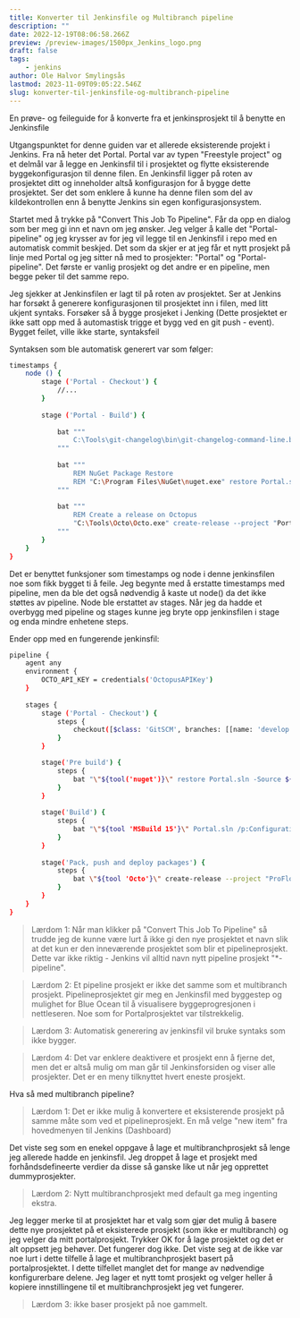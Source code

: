 ```yaml
---
title: Konverter til Jenkinsfile og Multibranch pipeline
description: ""
date: 2022-12-19T08:06:58.266Z
preview: /preview-images/1500px_Jenkins_logo.png
draft: false
tags:
    - jenkins
author: Ole Halvor Smylingsås
lastmod: 2023-11-09T09:05:22.546Z
slug: konverter-til-jenkinsfile-og-multibranch-pipeline
---
```


En prøve- og feileguide for å konverte fra et jenkinsprosjekt til å benytte en Jenkinsfile
<!--more-->

Utgangspunktet for denne guiden var et allerede eksisterende projekt i Jenkins. Fra nå heter det Portal. Portal var av typen "Freestyle project" og et delmål var å legge en Jenkinsfil til i prosjektet og flytte eksisterende byggekonfigurasjon til denne filen. En Jenkinsfil ligger på roten av prosjektet ditt og inneholder altså konfigurasjon for å bygge dette prosjektet. Ser det som enklere å kunne ha denne filen som del av kildekontrollen enn å benytte Jenkins sin egen konfigurasjonsystem.

Startet med å trykke på "Convert This Job To Pipeline". Får da opp en dialog som ber meg gi inn et navn om jeg ønsker. Jeg velger å kalle det "Portal-pipeline" og jeg krysser av for jeg vil legge til en Jenkinsfil i repo med en automatisk commit beskjed. Det som da skjer er at jeg får et nytt prosjekt på linje med Portal og jeg sitter nå med to prosjekter: "Portal" og "Portal-pipeline". Det første er vanlig prosjekt og det andre er en pipeline, men begge peker til det samme repo.

Jeg sjekker at Jenkinsfilen er lagt til på roten av prosjektet. Ser at Jenkins har forsøkt å generere konfigurasjonen til prosjektet inn i filen, med litt ukjent syntaks. Forsøker så å bygge prosjeket i Jenking (Dette prosjektet er ikke satt opp med å automastisk trigge et bygg ved en git push - event). Bygget feilet, ville ikke starte, syntaksfeil

Syntaksen som ble automatisk generert var som følger:

```bash
timestamps {
    node () {
        stage ('Portal - Checkout') {
 	        //...
	    }
 
        stage ('Portal - Build') {
        
            bat """ 
                C:\Tools\git-changelog\bin\git-changelog-command-line.bat -t C:\Tools\git-changelog\bin\template.mustache -fr Prod -tr develop -r .\ -js https://url.to.local.jira.com -jpw SOMEKEY -ju cruisec -of changelog.txt 
            """
            
            bat """ 
                REM NuGet Package Restore
                REM "C:\Program Files\NuGet\nuget.exe" restore Portal.sln -Source \\buildserver\NuGet 
            """
            
            bat """ 
                REM Create a release on Octopus
                "C:\Tools\Octo\Octo.exe" create-release --project "Portal" --server https://deploy.to.server.com/ --apiKey SOMEKEY --releaseNotes "Jenkins build=%BUILD_NUMBER% Commit=%GIT_COMMIT% Branch=%GIT_BRANCH% Url=%GIT_URL% %Changelog%" --deployTo=Dev --progress 
            """ 
        }
    }
}
```

Det er benyttet funksjoner som timestamps og node i denne jenkinsfilen noe som fikk bygget ti å feile. Jeg begynte med å erstatte timestamps med pipeline, men da ble det også nødvendig å kaste ut node() da det ikke støttes av pipeline. Node ble erstattet av stages. Når jeg da hadde et overbygg med pipeline og stages kunne jeg bryte opp jenkinsfilen i stage og enda mindre enhetene steps.

Ender opp med en fungerende jenkinsfil:

```bash
pipeline {
    agent any
	environment {
		OCTO_API_KEY = credentials('OctopusAPIKey')
    }
	
	stages {
		stage ('Portal - Checkout') {
			steps {
				checkout([$class: 'GitSCM', branches: [[name: 'develop']], doGenerateSubmoduleConfigurations: false, extensions: [], submoduleCfg: [], userRemoteConfigs: [[credentialsId: 'an-unique-id', url: 'https://url.to.git/proflow.git']]]) 
			} 			
		}

		stage('Pre build') { 
			steps {
				bat "\"${tool('nuget')}\" restore Portal.sln -Source ${NUGET_RESTORE_URL} -PackagesDirectory packages"
			}
		}
		
		stage('Build') { 
			steps { 
				bat "\"${tool 'MSBuild 15'}\" Portal.sln /p:Configuration=Release /t:Clean;Rebuild /p:RunOctoPack=true /p:OctoPackPublishPackageToHttp=${OCTO_PUBLISH_URL} /p:OctoPackPublishApiKey=${OCTO_API_KEY}"
			}
		}
				
		stage('Pack, push and deploy packages') {
			steps {
				bat \"${tool 'Octo'}\" create-release --project "ProFlow (portal)" --server=${OCTO_SERVER_URL} --apiKey=${OCTO_API_KEY} --releaseNotes "Jenkins build=%BUILD_NUMBER% Commit=%GIT_COMMIT% Branch=%GIT_BRANCH% Url=%GIT_URL% %Changelog%" --progress --deployto=Dev	
			}			
		}
	}
}
```

> Lærdom 1: Når man klikker på "Convert This Job To Pipeline" så trudde jeg de kunne være lurt å ikke gi den nye prosjektet et navn slik at det kun er den inneværende prosjektet som blir et pipelineprosjekt. Dette var ikke riktig - Jenkins vil alltid navn nytt pipeline prosjekt "*-pipeline". 

> Lærdom 2: Et pipeline prosjekt er ikke det samme som et multibranch prosjekt. Pipelineprosjektet gir meg en Jenkinsfil med byggestep og mulighet for Blue Ocean til å visualisere byggeprogresjonen i nettleseren. Noe som for Portalprosjektet var tilstrekkelig.

> Lærdom 3: Automatisk generering av jenkinsfil vil bruke syntaks som ikke bygger.

> Lærdom 4: Det var enklere deaktivere et prosjekt enn å fjerne det, men det er altså mulig om man går til Jenkinsforsiden og viser alle prosjekter. Det er en meny tilknyttet hvert eneste prosjekt.

Hva så med multibranch pipeline?

> Lærdom 1: Det er ikke mulig å konvertere et eksisterende prosjekt på samme måte som ved et pipelineprosjekt. En må velge "new item" fra hovedmenyen til Jenkins (Dashboard)

Det viste seg som en enekel oppgave å lage et multibranchprosjekt så lenge jeg allerede hadde en jenkinsfil. Jeg droppet å lage et prosjekt med forhåndsdefineerte verdier da disse så ganske like ut når jeg opprettet dummyprosjekter.

> Lærdom 2: Nytt multibranchprosjekt med default ga meg ingenting ekstra.

Jeg legger merke til at prosjektet har et valg som gjør det mulig å basere dette nye prosjektet på et eksisterede prosjekt (som ikke er multibranch) og jeg velger da mitt portalprosjekt. Trykker OK for å lage prosjektet og det er alt oppsett jeg behøver. Det fungerer dog ikke. Det viste seg at de ikke var noe lurt i dette tilfelle å lage et multibranchprosjekt basert på portalprosjektet. I dette tilfellet manglet det for mange av nødvendige konfigurerbare delene. Jeg lager et nytt tomt prosjekt og velger heller å kopiere innstillingene til et multibranchprosjekt jeg vet fungerer. 

> Lærdom 3: ikke baser prosjekt på noe gammelt.


